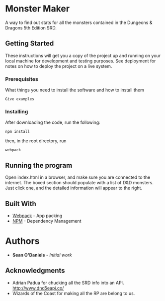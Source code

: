 # Monster Maker

A way to find out stats for all the monsters contained in the Dungeons & Dragons 5th Edition SRD.

## Getting Started

These instructions will get you a copy of the project up and running on your local machine for development and testing purposes. See deployment for notes on how to deploy the project on a live system.

### Prerequisites

What things you need to install the software and how to install them

```
Give examples
```

### Installing

After downloading the code, run the following:

```
npm install
```

then, in the root directory, run

```
webpack
```

## Running the program

Open index.html in a browser, and make sure you are connected to the internet.
The boxed section should populate with a list of D&D monsters. Just click one,
and the detailed information will appear to the right.

## Built With

* [Webpack](https://webpack.js.org/) - App packing
* [NPM](https://www.npmjs.com) - Dependency Management

# Authors

* **Sean O'Daniels** - *Initial work*

## Acknowledgments

* Adrian Padua for chucking all the SRD info into an API. http://www.dnd5eapi.co/
* Wizards of the Coast for making all the RP are belong to us.
